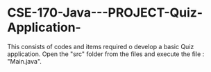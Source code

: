 # CSE-170-Java---PROJECT-Quiz-Application-

This consists of codes and items required o develop a basic Quiz application.
Open the "src" folder from the files and execute the file : "Main.java".
